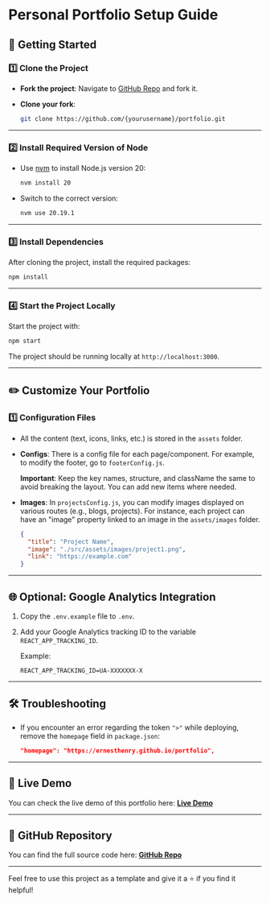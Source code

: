 # Personal Portfolio Setup Guide

## 🚀 **Getting Started**

### 1️⃣ **Clone the Project**

* **Fork the project**:
  Navigate to [GitHub Repo](https://github.com/ernesthenry/portfolio) and fork it.

* **Clone your fork**:

  ```bash
  git clone https://github.com/{yourusername}/portfolio.git
  ```

---

### 2️⃣ **Install Required Version of Node**

* Use [nvm](https://github.com/nvm-sh/nvm) to install Node.js version 20:

  ```bash
  nvm install 20
  ```
* Switch to the correct version:

  ```bash
  nvm use 20.19.1
  ```

---

### 3️⃣ **Install Dependencies**

After cloning the project, install the required packages:

```bash
npm install
```

---

### 4️⃣ **Start the Project Locally**

Start the project with:

```bash
npm start
```

The project should be running locally at `http://localhost:3000`.

---

## ✏️ **Customize Your Portfolio**

### 1️⃣ **Configuration Files**

* All the content (text, icons, links, etc.) is stored in the `assets` folder.

* **Configs**:
  There is a config file for each page/component. For example, to modify the footer, go to `footerConfig.js`.

  **Important**:
  Keep the key names, structure, and className the same to avoid breaking the layout. You can add new items where needed.

* **Images**:
  In `projectsConfig.js`, you can modify images displayed on various routes (e.g., blogs, projects).
  For instance, each project can have an "image" property linked to an image in the `assets/images` folder.

  ```json
  {
    "title": "Project Name",
    "image": "./src/assets/images/project1.png",
    "link": "https://example.com"
  }
  ```

---

## 🌐 **Optional: Google Analytics Integration**

1. Copy the `.env.example` file to `.env`.
2. Add your Google Analytics tracking ID to the variable `REACT_APP_TRACKING_ID`.

   Example:

   ```env
   REACT_APP_TRACKING_ID=UA-XXXXXXX-X
   ```

---

## 🛠️ **Troubleshooting**

* If you encounter an error regarding the token `">"` while deploying, remove the `homepage` field in `package.json`:

  ```json
  "homepage": "https://ernesthenry.github.io/portfolio",
  ```

---

## 🔗 **Live Demo**

You can check the live demo of this portfolio here:
[**Live Demo**](https://ernesthenry.github.io/portfolio/)

---

## 📂 **GitHub Repository**

You can find the full source code here:
[**GitHub Repo**](https://github.com/ernesthenry/portfolio)

---

Feel free to use this project as a template and give it a ⭐ if you find it helpful!
